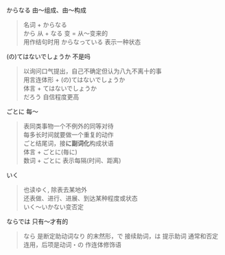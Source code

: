 
からなる  由〜组成、由〜构成  
> 名词 + からなる  
から 从 + なる 变  = 从〜变来的  
用作结句时用 からなっている 表示一种状态  


(の)てはないでしょうか  不是吗  
> 以询问口气提出，自己不确定但认为八九不离十的事  
用言连体形 + (の)てはないでしょうか  
体言 + てはないでしょうか    
だろう 自信程度更高    

ごとに  每〜  
> 表同类事物一个不例外的同等对待  
每多长时间就要做一个重复的动作  
ごと结尾词，接**に副词化**构成状语  
体言 + ごとに(毎に)    
数词 + ごとに 表示每隔(时间、距离)  

いく  
> 也读ゆく, 除表去某地外  
还表做、进行、进展、到达某种程度或状态  
いく〜いかない变否定  

ならでは  只有〜才有的  
> なら 是断定助动词なり 的末然形，で 接续助词，は 提示助词 
通常和否定连用，后项是动词・の 作连体修饰语


